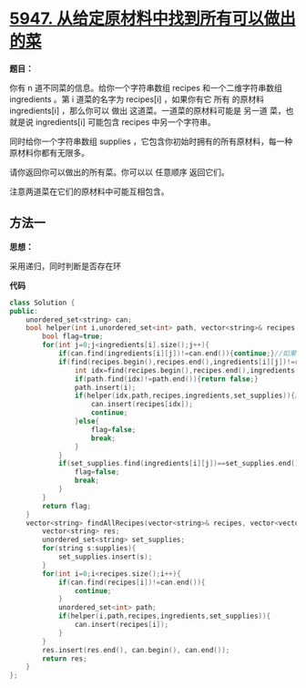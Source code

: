 # [5947. 从给定原材料中找到所有可以做出的菜](https://leetcode-cn.com/problems/find-all-possible-recipes-from-given-supplies/)

**题目：**

你有 n 道不同菜的信息。给你一个字符串数组 recipes 和一个二维字符串数组 ingredients 。第 i 道菜的名字为 recipes[i] ，如果你有它 所有 的原材料 ingredients[i] ，那么你可以 做出 这道菜。一道菜的原材料可能是 另一道 菜，也就是说 ingredients[i] 可能包含 recipes 中另一个字符串。

同时给你一个字符串数组 supplies ，它包含你初始时拥有的所有原材料，每一种原材料你都有无限多。

请你返回你可以做出的所有菜。你可以以 任意顺序 返回它们。

注意两道菜在它们的原材料中可能互相包含。



## 方法一

**思想：**

采用递归，同时判断是否存在环

**代码**

```C++
class Solution {
public:
    unordered_set<string> can;
    bool helper(int i,unordered_set<int> path, vector<string>& recipes, vector<vector<string>>& ingredients, unordered_set<string> set_supplies){
        bool flag=true;
        for(int j=0;j<ingredients[i].size();j++){
            if(can.find(ingredients[i][j])!=can.end()){continue;}//如果在can中
            if(find(recipes.begin(),recipes.end(),ingredients[i][j])!=recipes.end()){ //如果在recipes中-*
                int idx=find(recipes.begin(),recipes.end(),ingredients[i][j])-recipes.begin();
                if(path.find(idx)!=path.end()){return false;}
                path.insert(i);
                if(helper(idx,path,recipes,ingredients,set_supplies)){//
                    can.insert(recipes[idx]);
                    continue;
                }else{
                    flag=false;
                    break;
                }
            }
            if(set_supplies.find(ingredients[i][j])==set_supplies.end()){
                flag=false;
                break;
            }
        }
        return flag;
    }
    vector<string> findAllRecipes(vector<string>& recipes, vector<vector<string>>& ingredients, vector<string>& supplies) {
        vector<string> res;
        unordered_set<string> set_supplies;
        for(string s:supplies){
            set_supplies.insert(s);
        }
        for(int i=0;i<recipes.size();i++){
            if(can.find(recipes[i])!=can.end()){
                continue;
            }
            unordered_set<int> path;
            if(helper(i,path,recipes,ingredients,set_supplies)){
                can.insert(recipes[i]);
            }
        }
        res.insert(res.end(), can.begin(), can.end());
        return res;
    }
};
```


